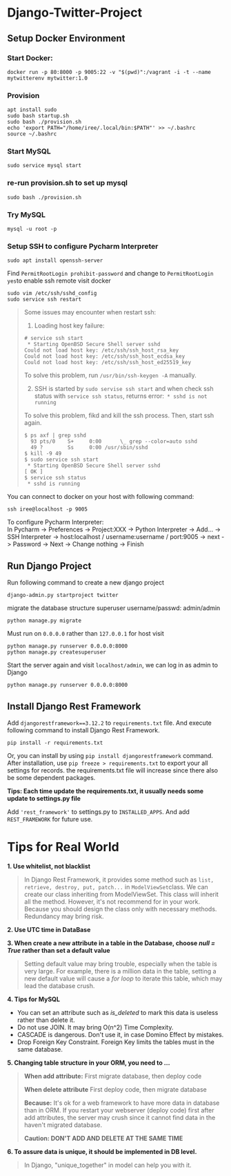 # Django-Twitter-Project

## Setup Docker Environment
### Start Docker:
```
docker run -p 80:8000 -p 9005:22 -v "$(pwd)":/vagrant -i -t --name mytwitterenv mytwitter:1.0
```
### Provision
```
apt install sudo
sudo bash startup.sh
sudo bash ./provision.sh 
echo 'export PATH="/home/iree/.local/bin:$PATH"' >> ~/.bashrc
source ~/.bashrc
```

### Start MySQL
```
sudo service mysql start
```

### re-run provision.sh to set up mysql
```
sudo bash ./provision.sh
```

### Try MySQL
```
mysql -u root -p
```


### Setup SSH to configure Pycharm Interpreter
```
sudo apt install openssh-server
```

Find `PermitRootLogin prohibit-password` and change to `PermitRootLogin yes`to enable ssh remote visit docker

```
sudo vim /etc/ssh/sshd_config
sudo service ssh restart
```
> Some issues may encounter when restart ssh:
> 1. Loading host key failure:
> ``` 
> # service ssh start
>  * Starting OpenBSD Secure Shell server sshd                                                
> Could not load host key: /etc/ssh/ssh_host_rsa_key
> Could not load host key: /etc/ssh/ssh_host_ecdsa_key
> Could not load host key: /etc/ssh/ssh_host_ed25519_key
> ```
> To solve this problem, run `/usr/bin/ssh-keygen -A` manually.
> 
> 2. SSH is started by `sudo servise ssh start` and when check ssh status with `service ssh status`, returns error:` * sshd is not running`
> 
> To solve this problem, fikd and kill the ssh process. Then, start ssh again.
> 
> ```
> $ ps axf | grep sshd
>   93 pts/0    S+     0:00      \_ grep --color=auto sshd
>   49 ?        Ss     0:00 /usr/sbin/sshd
> $ kill -9 49
> $ sudo service ssh start
>  * Starting OpenBSD Secure Shell server sshd                                         [ OK ] 
> $ service ssh status
>  * sshd is running
> ```

You can connect to docker on your host with following command:

```
ssh iree@localhost -p 9005
```

To configure Pycharm Interpreter:  
In Pycharm -> Preferences -> Project:XXX -> Python Interpreter -> Add... -> SSH Interpreter -> host:localhost / username:username / port:9005 -> next -> Password -> Next -> Change nothing -> Finish

## Run Django Project
Run following command to create a new django project
```
django-admin.py startproject twitter
```
migrate the database structure
superuser username/passwd: admin/admin
``` 
python manage.py migrate
```
Must run on `0.0.0.0` rather than `127.0.0.1` for host visit
```
python manage.py runserver 0.0.0.0:8000
python manage.py createsuperuser
```
Start the server again and visit `localhost/admin`, we can log in as admin to Django
```
python manage.py runserver 0.0.0.0:8000
```

## Install Django Rest Framework

Add `djangorestframework==3.12.2` to `requirements.txt` file. And execute following command to install Django Rest Framework. 
```
pip install -r requirements.txt 
```
Or, you can install by using `pip install djangorestframework` command. After installation, use `pip freeze > requirements.txt` to export your all settings for records. the requirements.txt file will increase since there also be some dependent packages.

**Tips: Each time update the requirements.txt, it usually needs some update to settings.py file**

Add `'rest_framework'` to settings.py to `INSTALLED_APPS`.
And add `REST_FRAMEWORK` for future use.

# Tips for Real World
 
**1. Use whitelist, not blacklist**
>In Django Rest Framework, it provides some method such as `list, retrieve, destroy, put, patch...` in `ModelViewSet`class. We can create our class inheriting from ModelViewSet. This class will inherit all the method. However, it's not recommend for in your work. Because you should design the class only with necessary methods. Redundancy may bring risk.

**2. Use UTC time in DataBase**

**3. When create a new attribute in a table in the Database, choose *null = True* rather than set a default value**
>Setting default value may bring trouble, especially when the table is very large. For example, there is a million data in the table, setting a new default value will cause a *for loop* to iterate this table, which may lead the database crush.

**4. Tips for MySQL**
- You can set an attribute such as *is_deleted* to mark this data is useless 
rather than delete it.
- Do not use JOIN. It may bring O(n^2) Time Complexity.
- CASCADE is dangerous. Don't use it, in case Domino Effect by mistakes.
- Drop Foreign Key Constraint. Foreign Key limits the tables must in
the same database.

**5. Changing table structure in your ORM,
you need to ...**
> **When add attribute:**
> First migrate database, then deploy code
> 
> **When delete attribute**
> First deploy code, then migrate database
> 
> **Because:**
> It's ok for a web framework to have more data in database 
> than in ORM. If you restart your webserver (deploy code) first after add attributes,
> the server may crush since it cannot find data in the haven't migrated database.
> 
> **Caution: DON'T ADD AND DELETE AT THE SAME TIME**

**6. To assure data is unique, it should be implemented in DB level.**
> In Django, "unique_together" in model can help you with it.


